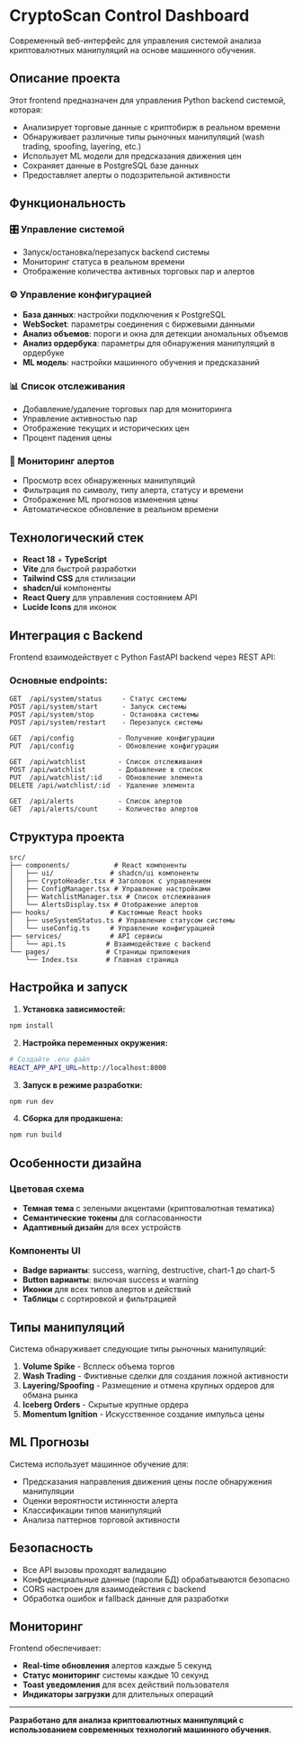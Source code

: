 # CryptoScan Control Dashboard

Современный веб-интерфейс для управления системой анализа криптовалютных манипуляций на основе машинного обучения.

## Описание проекта

Этот frontend предназначен для управления Python backend системой, которая:
- Анализирует торговые данные с криптобирж в реальном времени
- Обнаруживает различные типы рыночных манипуляций (wash trading, spoofing, layering, etc.)
- Использует ML модели для предсказания движения цен
- Сохраняет данные в PostgreSQL базе данных
- Предоставляет алерты о подозрительной активности

## Функциональность

### 🎛️ Управление системой
- Запуск/остановка/перезапуск backend системы
- Мониторинг статуса в реальном времени
- Отображение количества активных торговых пар и алертов

### ⚙️ Управление конфигурацией
- **База данных**: настройки подключения к PostgreSQL
- **WebSocket**: параметры соединения с биржевыми данными
- **Анализ объемов**: пороги и окна для детекции аномальных объемов
- **Анализ ордербука**: параметры для обнаружения манипуляций в ордербуке
- **ML модель**: настройки машинного обучения и предсказаний

### 📊 Список отслеживания
- Добавление/удаление торговых пар для мониторинга
- Управление активностью пар
- Отображение текущих и исторических цен
- Процент падения цены

### 🚨 Мониторинг алертов
- Просмотр всех обнаруженных манипуляций
- Фильтрация по символу, типу алерта, статусу и времени
- Отображение ML прогнозов изменения цены
- Автоматическое обновление в реальном времени

## Технологический стек

- **React 18** + **TypeScript**
- **Vite** для быстрой разработки
- **Tailwind CSS** для стилизации
- **shadcn/ui** компоненты
- **React Query** для управления состоянием API
- **Lucide Icons** для иконок

## Интеграция с Backend

Frontend взаимодействует с Python FastAPI backend через REST API:

### Основные endpoints:
```
GET  /api/system/status     - Статус системы
POST /api/system/start      - Запуск системы  
POST /api/system/stop       - Остановка системы
POST /api/system/restart    - Перезапуск системы

GET  /api/config           - Получение конфигурации
PUT  /api/config           - Обновление конфигурации

GET  /api/watchlist        - Список отслеживания
POST /api/watchlist        - Добавление в список
PUT  /api/watchlist/:id    - Обновление элемента
DELETE /api/watchlist/:id  - Удаление элемента

GET  /api/alerts           - Список алертов
GET  /api/alerts/count     - Количество алертов
```

## Структура проекта

```
src/
├── components/           # React компоненты
│   ├── ui/              # shadcn/ui компоненты
│   ├── CryptoHeader.tsx # Заголовок с управлением
│   ├── ConfigManager.tsx # Управление настройками
│   ├── WatchlistManager.tsx # Список отслеживания
│   └── AlertsDisplay.tsx # Отображение алертов
├── hooks/               # Кастомные React hooks
│   ├── useSystemStatus.ts # Управление статусом системы
│   └── useConfig.ts     # Управление конфигурацией
├── services/            # API сервисы
│   └── api.ts          # Взаимодействие с backend
└── pages/              # Страницы приложения
    └── Index.tsx       # Главная страница
```

## Настройка и запуск

1. **Установка зависимостей:**
```bash
npm install
```

2. **Настройка переменных окружения:**
```bash
# Создайте .env файл
REACT_APP_API_URL=http://localhost:8000
```

3. **Запуск в режиме разработки:**
```bash
npm run dev
```

4. **Сборка для продакшена:**
```bash
npm run build
```

## Особенности дизайна

### Цветовая схема
- **Темная тема** с зелеными акцентами (криптовалютная тематика)
- **Семантические токены** для согласованности
- **Адаптивный дизайн** для всех устройств

### Компоненты UI
- **Badge варианты**: success, warning, destructive, chart-1 до chart-5
- **Button варианты**: включая success и warning
- **Иконки** для всех типов алертов и действий
- **Таблицы** с сортировкой и фильтрацией

## Типы манипуляций

Система обнаруживает следующие типы рыночных манипуляций:

1. **Volume Spike** - Всплеск объема торгов
2. **Wash Trading** - Фиктивные сделки для создания ложной активности
3. **Layering/Spoofing** - Размещение и отмена крупных ордеров для обмана рынка
4. **Iceberg Orders** - Скрытые крупные ордера
5. **Momentum Ignition** - Искусственное создание импульса цены

## ML Прогнозы

Система использует машинное обучение для:
- Предсказания направления движения цены после обнаружения манипуляции
- Оценки вероятности истинности алерта
- Классификации типов манипуляций
- Анализа паттернов торговой активности

## Безопасность

- Все API вызовы проходят валидацию
- Конфиденциальные данные (пароли БД) обрабатываются безопасно
- CORS настроен для взаимодействия с backend
- Обработка ошибок и fallback данные для разработки

## Мониторинг

Frontend обеспечивает:
- **Real-time обновления** алертов каждые 5 секунд
- **Статус мониторинг** системы каждые 10 секунд  
- **Toast уведомления** для всех действий пользователя
- **Индикаторы загрузки** для длительных операций

---

**Разработано для анализа криптовалютных манипуляций с использованием современных технологий машинного обучения.**